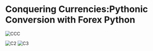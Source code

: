 # Conquering Currencies:Pythonic Conversion with Forex Python
![CCC](https://github.com/Projects-Analysis/Conquering-Currencies-Pythonic-Conversions-with-forex_python/assets/149543175/e0f6bfe6-6ccf-4671-8fb5-c3d1d73bc73e)

![C2](https://github.com/Projects-Analysis/Conquering-Currencies-Pythonic-Conversions-with-forex_python/assets/149543175/65c24303-bcbc-4cfc-b668-ba9941206f27)
![C3](https://github.com/Projects-Analysis/Conquering-Currencies-Pythonic-Conversions-with-forex_python/assets/149543175/18793c0c-362c-4f52-8d4c-c9e8814a8a8c)

